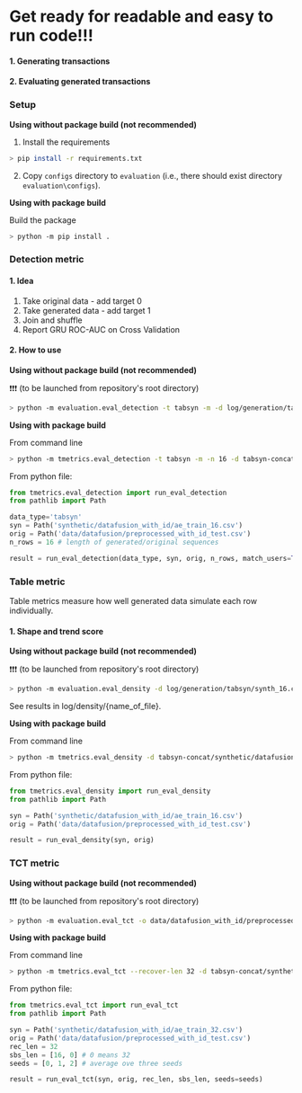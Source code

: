 # Get ready for readable and easy to run code!!! 
#### 1. Generating transactions
#### 2. Evaluating generated transactions



### Setup

**Using without package build (not recommended)**

1. Install the requirements

```bash
> pip install -r requirements.txt
```

2. Copy `configs` directory to `evaluation` (i.e., there should exist directory `evaluation\configs`).

**Using with package build**

Build the package

```bash
> python -m pip install .
```

### Detection metric

#### 1. Idea

1. Take original data - add target 0
2. Take generated data - add target 1
3. Join and shuffle
4. Report GRU ROC-AUC on Cross Validation

#### 2. How to use

**Using without package build (not recommended)**

❗❗❗ (to be launched from repository's root directory)

```bash
> python -m evaluation.eval_detection -t tabsyn -m -d log/generation/tabsyn/unet_16.csv -n 16 --verbose
```

**Using with package build**

From command line

```bash
> python -m tmetrics.eval_detection -t tabsyn -m -n 16 -d tabsyn-concat/synthetic/datafusion_with_id/ae_train_16.csv -o tabsyn-concat/data/datafusion/preprocessed_with_id_test.csv --gpu_ids 0 2 3 --verbose
```

From python file:

```python
from tmetrics.eval_detection import run_eval_detection
from pathlib import Path

data_type='tabsyn'
syn = Path('synthetic/datafusion_with_id/ae_train_16.csv')
orig = Path('data/datafusion/preprocessed_with_id_test.csv')
n_rows = 16 # length of generated/original sequences

result = run_eval_detection(data_type, syn, orig, n_rows, match_users=True, verbose=True)
```


### Table metric
Table metrics measure how well generated data simulate each row individually.

#### 1. Shape and trend score

**Using without package build (not recommended)** 

❗❗❗ (to be launched from repository's root directory)

```bash
> python -m evaluation.eval_density -d log/generation/tabsyn/synth_16.csv
```

See results in log/density/{name_of_file}.

**Using with package build**

From command line

```bash
> python -m tmetrics.eval_density -d tabsyn-concat/synthetic/datafusion_with_id/ae_train_32.csv -o tabsyn-concat/data/datafusion/preprocessed_with_id_test.csv
```

From python file:

```python
from tmetrics.eval_density import run_eval_density
from pathlib import Path

syn = Path('synthetic/datafusion_with_id/ae_train_16.csv')
orig = Path('data/datafusion/preprocessed_with_id_test.csv')

result = run_eval_density(syn, orig)
```

### TCT metric

**Using without package build (not recommended)** 

❗❗❗ (to be launched from repository's root directory)

```bash
> python -m evaluation.eval_tct -o data/datafusion_with_id/preprocessed_with_id_test.csv -d synthetic/datafusion_with_id/synth_64_099.csv --recover-len 64 --subsample-len 16,32,0 --seed 0,1,2,3,4
```

**Using with package build**

From command line

```bash
> python -m tmetrics.eval_tct --recover-len 32 -d tabsyn-concat/synthetic/datafusion_with_id/ae_train_32.csv -o tabsyn-concat/data/datafusion/preprocessed_with_id_test.csv --seed 0,1,2 --subsample-len 16,0
```

From python file:

```python
from tmetrics.eval_tct import run_eval_tct
from pathlib import Path

syn = Path('synthetic/datafusion_with_id/ae_train_32.csv')
orig = Path('data/datafusion/preprocessed_with_id_test.csv')
rec_len = 32
sbs_len = [16, 0] # 0 means 32
seeds = [0, 1, 2] # average ove three seeds

result = run_eval_tct(syn, orig, rec_len, sbs_len, seeds=seeds)
```
